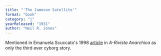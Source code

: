 ```yaml
---
title: "'The Jameson Satellite'"
format: "book"
category: "j"
yearReleased: "1931"
author: "Neil R. Jones"
---
```

Mentioned in Emanuela Scuccato's 1998 <a href="https://www-arivista-org.translate.goog/index.php?nr=242&pag=242_11.htm&key=science+fiction&_x_tr_sch=http&_x_tr_sl=auto&_x_tr_tl=en&_x_tr_hl=en-US&_x_tr_pto=wapp">
article</a> in _A-Rivista Anarchica_ as only the third ever cyborg story.


